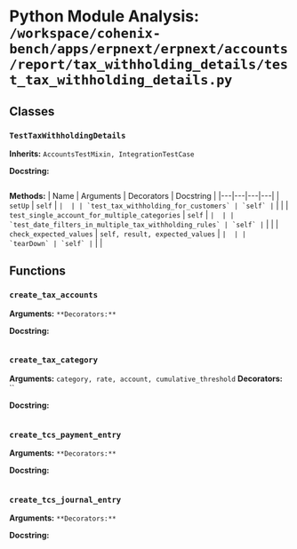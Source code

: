 # Python Module Analysis: `/workspace/cohenix-bench/apps/erpnext/erpnext/accounts/report/tax_withholding_details/test_tax_withholding_details.py`

## Classes

### `TestTaxWithholdingDetails`
**Inherits:** `AccountsTestMixin, IntegrationTestCase`


**Docstring:**
```

```

**Methods:**
| Name | Arguments | Decorators | Docstring |
|---|---|---|---|
| `setUp` | `self` | `` |  |
| `test_tax_withholding_for_customers` | `self` | `` |  |
| `test_single_account_for_multiple_categories` | `self` | `` |  |
| `test_date_filters_in_multiple_tax_withholding_rules` | `self` | `` |  |
| `check_expected_values` | `self, result, expected_values` | `` |  |
| `tearDown` | `self` | `` |  |





## Functions

### `create_tax_accounts`
**Arguments:** ``
**Decorators:** ``

**Docstring:**
```

```
### `create_tax_category`
**Arguments:** `category, rate, account, cumulative_threshold`
**Decorators:** ``

**Docstring:**
```

```
### `create_tcs_payment_entry`
**Arguments:** ``
**Decorators:** ``

**Docstring:**
```

```
### `create_tcs_journal_entry`
**Arguments:** ``
**Decorators:** ``

**Docstring:**
```

```

